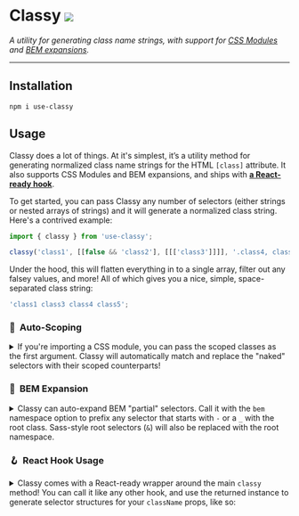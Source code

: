# Classy <a href="https://github.com/rafegoldberg/classy/actions/workflows/test.yml"><img src="https://github.com/rafegoldberg/classy/actions/workflows/test.yml/badge.svg?branch=main" align=center></a>

*A utility for generating class name strings, with support for [CSS Modules](#auto-scoping) and [BEM expansions](#bem-expansion).*

---

## Installation
```shell
npm i use-classy
```

## Usage
Classy does a lot of things. At it's simplest, it’s a utility method for generating normalized class name strings for the HTML `[class]` attribute. It also supports CSS Modules and BEM expansions, and ships with [**a React-ready hook**](#react-hook). 

To get started, you can pass Classy any number of selectors (either strings or nested arrays of strings) and it will generate a normalized class string. Here's a contrived example:

```js static
import { classy } from 'use-classy';

classy('class1', [[false && 'class2'], [[['class3']]]], '.class4, class5')
```

Under the hood, this will flatten everything in to a single array, filter out any falsey values, and more! All of which gives you a nice, simple, space-separated class string:

```js static
'class1 class3 class4 class5';
```

### 💄  Auto-Scoping

<details>
<summary>If you're importing a CSS module, you can pass the scoped classes as the first argument. Classy will automatically match and replace the "naked" selectors with their scoped counterparts!</summary><br/>

```js static
import classes from './style.module.scss';
// assuming ^this stylesheet exports something like { someClass: "r2984fh9wnc" }

classy(classes, 'someClass'); // r2984fh9wnc
```

If you'd like to reuse the same scope in a bunch of places, you can construct an instance of classy for reuse, like so:

```js static
import classes from './style.module.scss';

const bem = new classy({ classes });
bem('someClass'); // r2984fh9wnc
```

</details>

### 🧨  BEM Expansion

<details>
<summary>Classy can auto-expand BEM "partial" selectors. Call it with the <code>bem</code> namespace option to prefix any selector that starts with <code>-</code> or a <code>_</code> with the root class. Sass-style root selectors (<code>&amp;</code>) will also be replaced with the root namespace.</summary><br/>

Say, for example, you had the following SCSS module…

```scss
.Block {
  &--title {
  }
  &__modifier {
  }
}
```

We can construct a new instance of classy, specifying a base class against which to expand partial BEM selectors. For the ultimate `classy`-ness, we can also pass in our module classes, since BEM expansion works with [auto-scoping](#auto-scoping)!

```js static
import classes from './style.module.scss';

const bem = new classy({
  bem: 'Block',
  classes,
});
```

Now we can reuse a single classy instance throughout our component to generate markup structures against our BEM selectors on the fly! 💥

```js static
bem();            // Block
bem('&');         // Block
bem('-element');  // Block-element
bem('_modifier'); // Block_modifier
```

(The above comments give the "naked" selectors for clarity; in reality this would actually output the scoped classnames.)

</details>

### 🪝  React Hook Usage

<details>
<summary>Classy comes with a React-ready wrapper around the main <code>classy</code> method! You can call it like any other hook, and use the returned instance to generate selector structures for your <code>className</code> props, like so:</summary><br/>

```jsx static
import { useClassy } from 'use-classy';
import classes from './style.module.scss';

const MyElement = ({ title, className }) => {
  const bem = useClassy('MyElement', classes);
  return (
    <header className={bem('&', className)}>
      <h2 className={bem('-title')}>{title}</h2>
    </header>
  );
};
```

Given this JSX, you'd end up with the following HTML structure: (This example shows the "naked" class names for clarity; in reality it would actually render the scoped selectors!)

```html
<header className="MyElement additional-classes">
  <h2 className="MyElement-title">Some Title</h2>
</header>
```

</details>
